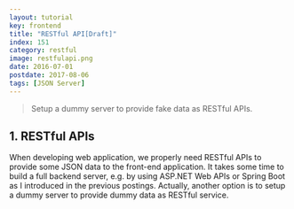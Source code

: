 ```yaml
---
layout: tutorial
key: frontend
title: "RESTful API[Draft]"
index: 151
category: restful
image: restfulapi.png
date: 2016-07-01
postdate: 2017-08-06
tags: [JSON Server]
---
```


> Setup a dummy server to provide fake data as RESTful APIs.

## 1. RESTful APIs
When developing web application, we properly need RESTful APIs to provide some JSON data to the front-end application. It takes some time to build a full backend server, e.g. by using ASP.NET Web APIs or Spring Boot as I introduced in the previous postings. Actually, another option is to setup a dummy server to provide dummy data as RESTful service.
